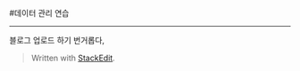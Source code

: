 
#데이터 관리 연습

---
블로그 업로드 하기 번거롭다,

> Written with [StackEdit](https://stackedit.io/).
<!--stackedit_data:
eyJoaXN0b3J5IjpbOTYzNzczMzA3XX0=
-->